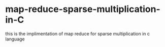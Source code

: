 # map-reduce-sparse-multiplication-in-C
this is the implimentation of map reduce  for sparse multiplication in c language 
